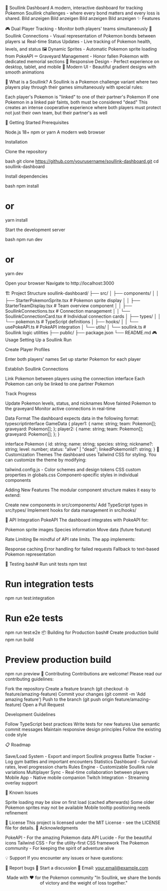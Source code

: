 🔗 Soullink Dashboard
A modern, interactive dashboard for tracking Pokemon Soullink challenges - where every bond matters and every loss is shared.
Bild anzeigen
Bild anzeigen
Bild anzeigen
Bild anzeigen
✨ Features

🎮 Dual Player Tracking - Monitor both players' teams simultaneously
🔗 Soullink Connections - Visual representation of Pokemon bonds between players
📊 Real-time Status Updates - Live tracking of Pokemon health, levels, and status
🖼️ Dynamic Sprites - Automatic Pokemon sprite loading from PokeAPI
⚰️ Graveyard Management - Honor fallen Pokemon with dedicated memorial sections
📱 Responsive Design - Perfect experience on desktop, tablet, and mobile
🎨 Modern UI - Beautiful gradient designs with smooth animations

🎯 What is a Soullink?
A Soullink is a Pokemon challenge variant where two players play through their games simultaneously with special rules:

Each player's Pokemon is "linked" to one of their partner's Pokemon
If one Pokemon in a linked pair faints, both must be considered "dead"
This creates an intense cooperative experience where both players must protect not just their own team, but their partner's as well

🚀 Getting Started
Prerequisites

Node.js 18+
npm or yarn
A modern web browser

Installation

Clone the repository

bash   git clone https://github.com/yourusername/soullink-dashboard.git
   cd soullink-dashboard

Install dependencies

bash   npm install
   # or
   yarn install

Start the development server

bash   npm run dev
   # or
   yarn dev

Open your browser
Navigate to http://localhost:3000

🏗️ Project Structure
soullink-dashboard/
├── src/
│   ├── components/
│   │   ├── StarterPokemonSprite.tsx    # Pokemon sprite display
│   │   ├── StarterTeamDisplay.tsx      # Team overview component
│   │   ├── SoullinkConnections.tsx     # Connection management
│   │   └── SoullinkConnectionCard.tsx  # Individual connection cards
│   ├── types/
│   │   └── pokemon.ts                  # TypeScript definitions
│   ├── hooks/
│   │   └── usePokeAPI.ts              # PokeAPI integration
│   └── utils/
│       └── soullink.ts                # Soullink logic utilities
├── public/
├── package.json
└── README.md
🎮 Usage
Setting Up a Soullink Run

Create Player Profiles

Enter both players' names
Set up starter Pokemon for each player


Establish Soullink Connections

Link Pokemon between players using the connection interface
Each Pokemon can only be linked to one partner Pokemon


Track Progress

Update Pokemon levels, status, and nicknames
Move fainted Pokemon to the graveyard
Monitor active connections in real-time



Data Format
The dashboard expects data in the following format:
typescriptinterface GameData {
  player1: {
    name: string;
    team: Pokemon[];
    graveyard: Pokemon[];
  };
  player2: {
    name: string;
    team: Pokemon[];
    graveyard: Pokemon[];
  };
}

interface Pokemon {
  id: string;
  name: string;
  species: string;
  nickname?: string;
  level: number;
  status: "alive" | "dead";
  linkedPokemonId?: string;
}
🎨 Customization
Themes
The dashboard uses Tailwind CSS for styling. You can customize the theme by modifying:

tailwind.config.js - Color schemes and design tokens
CSS custom properties in globals.css
Component-specific styles in individual components

Adding New Features
The modular component structure makes it easy to extend:

Create new components in src/components/
Add TypeScript types in src/types/
Implement hooks for data management in src/hooks/

🔌 API Integration
PokeAPI
The dashboard integrates with PokeAPI for:

Pokemon sprite images
Species information
Move data (future feature)

Rate Limiting
Be mindful of API rate limits. The app implements:

Response caching
Error handling for failed requests
Fallback to text-based Pokemon representation

🧪 Testing
bash# Run unit tests
npm test

# Run integration tests
npm run test:integration

# Run e2e tests
npm run test:e2e
📦 Building for Production
bash# Create production build
npm run build

# Preview production build
npm run preview
🤝 Contributing
Contributions are welcome! Please read our contributing guidelines:

Fork the repository
Create a feature branch (git checkout -b feature/amazing-feature)
Commit your changes (git commit -m 'Add amazing feature')
Push to the branch (git push origin feature/amazing-feature)
Open a Pull Request

Development Guidelines

Follow TypeScript best practices
Write tests for new features
Use semantic commit messages
Maintain responsive design principles
Follow the existing code style

📋 Roadmap

 Save/Load System - Export and import Soullink progress
 Battle Tracker - Log gym battles and important encounters
 Statistics Dashboard - Survival rates, level progression charts
 Rules Engine - Customizable Soullink rule variations
 Multiplayer Sync - Real-time collaboration between players
 Mobile App - Native mobile companion
 Twitch Integration - Streaming overlay support

🐛 Known Issues

Sprite loading may be slow on first load (cached afterwards)
Some older Pokemon sprites may not be available
Mobile tooltip positioning needs refinement

📄 License
This project is licensed under the MIT License - see the LICENSE file for details.
🙏 Acknowledgments

PokeAPI - For the amazing Pokemon data API
Lucide - For the beautiful icons
Tailwind CSS - For the utility-first CSS framework
The Pokemon community - For keeping the spirit of adventure alive

💡 Support
If you encounter any issues or have questions:

🐛 Report bugs
💬 Start a discussion
📧 Email: your.email@example.com


<div align="center">
Made with ❤️ for the Pokemon community
"In Soullink, we share the bonds of victory and the weight of loss together."
</div>

